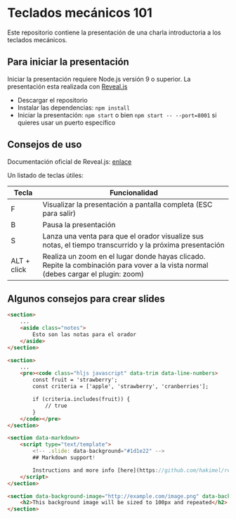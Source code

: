 # Teclados mecánicos 101

Este repositorio contiene la presentación de una charla introductoria a los teclados mecánicos.

## Para iniciar la presentación
Iniciar la presentación requiere Node.js versión 9 o superior. La presentación esta realizada con [Reveal.js](https://github.com/hakimel/reveal.js)  

* Descargar el repositorio
* Instalar las dependencias: `npm install`
* Iniciar la presentación: `npm start` o bien `npm start -- --port=8001` si quieres usar un puerto específico


## Consejos de uso

Documentación oficial de Reveal.js: [enlace](./docs_reveal.js.md)  

Un listado de teclas útiles: 

| Tecla | Funcionalidad  |
|-------|----------------|
| F | Visualizar la presentación a pantalla completa (ESC para salir) |
| B | Pausa la presentación |
| S | Lanza una venta para que el orador visualize sus notas, el tiempo transcurrido y la próxima presentación | 
| ALT + click | Realiza un zoom en el lugar donde hayas clicado. Repite la combinación para vover a la vista normal (debes cargar el plugin: zoom) | 


## Algunos consejos para crear slides
```html
<section>
	...
	<aside class="notes">
		Esto son las notas para el orador
	</aside>
</section>

<section>
	...
	<pre><code class="hljs javascript" data-trim data-line-numbers>
		const fruit = 'strawberry';
		const criteria = ['apple', 'strawberry', 'cranberries'];

		if (criteria.includes(fruit)) {
			// true
		}
	</code></pre>
</section>

<section data-markdown>
	<script type="text/template">
		<!-- .slide: data-background="#1d1e22" -->
		## Markdown support!

		Instructions and more info [here](https://github.com/hakimel/reveal.js#markdown).
	</script>
</section>

<section data-background-image="http://example.com/image.png" data-background-size="100px" data-background-repeat="repeat">
	<h2>This background image will be sized to 100px and repeated</h2>
</section>
```
